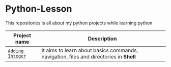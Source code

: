 # Python-Lesson
This repositories is all about my python projects while learning python




| Project name | Description |
| ------------ | ----------- |
| [`Adding Integer`](https://github.com/Fabelt14/Python-Lesson/blob/main/adding.py) | It aims to learn about basics commands, navigation, files and directories in **Shell** |